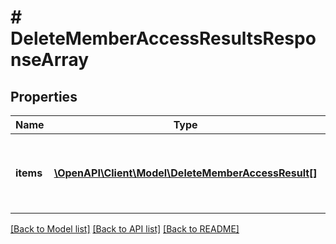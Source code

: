 # # DeleteMemberAccessResultsResponseArray

## Properties

Name | Type | Description | Notes
------------ | ------------- | ------------- | -------------
**items** | [**\OpenAPI\Client\Model\DeleteMemberAccessResult[]**](DeleteMemberAccessResult.md) | List of member asset permissions that were deleted. | [optional]

[[Back to Model list]](../../README.md#models) [[Back to API list]](../../README.md#endpoints) [[Back to README]](../../README.md)
